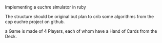 Implementing a euchre simulator in ruby

The structure should be original but plan to crib some algorithms from the cpp euchre project on github.

a Game is made of 4 Players, each of whom have a Hand of Cards from the Deck.  
